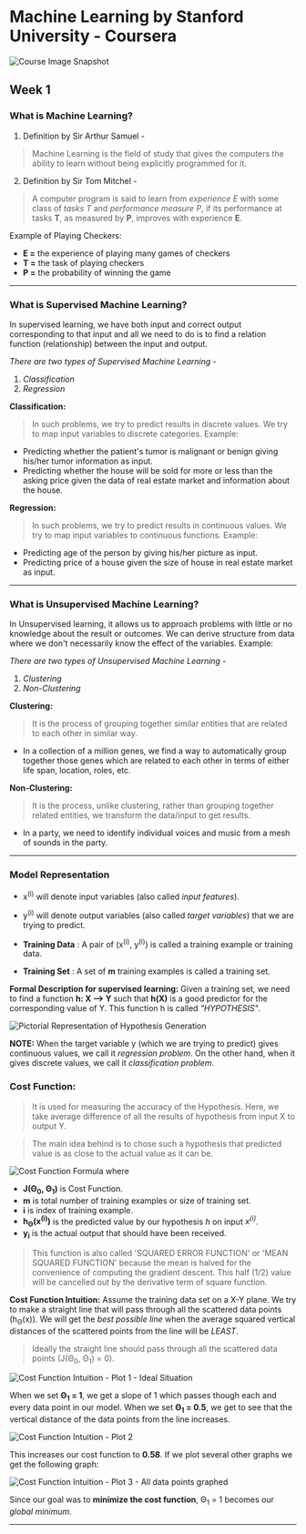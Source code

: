 # Machine Learning by Stanford University - Coursera
![Course Image Snapshot](./images/course_img.png)

## Week 1

### **What is Machine Learning?**
1. Definition by Sir Arthur Samuel -
> Machine Learning is the field of study that gives the computers the ability to learn without being explicitly programmed for it.

2. Definition by Sir Tom Mitchel -
> A computer program is said to learn from *experience E* with some class of *tasks T* and *performance measure P*, if its performance at tasks **T**, as measured by **P**, improves with experience **E**.

Example of Playing Checkers:
- **E =** the experience of playing many games of checkers
- **T =** the task of playing checkers
- **P =** the probability of winning the game

---

### **What is Supervised Machine Learning?**
In supervised learning, we have both input and correct output corresponding to that input and all we need to do is to find a relation function (relationship) between the input and output.

*There are two types of Supervised Machine Learning -*
1. *Classification*
2. *Regression*

**Classification:**
> In such problems, we try to predict results in discrete values. We try to map input variables to discrete categories. Example:

- Predicting whether the patient's tumor is malignant or benign giving his/her tumor information as input.
- Predicting whether the house will be sold for more or less than the asking price given the data of real estate market and information about the house.

**Regression:**
> In such problems, we try to predict results in continuous values. We try to map input variables to continuous functions. Example:

- Predicting age of the person by giving his/her picture as input.
- Predicting price of a house given the size of house in real estate market as input.

---

### **What is Unsupervised Machine Learning?**
In Unsupervised learning, it allows us to approach problems with little or no knowledge about the result or outcomes. We can derive structure from data where we don't necessarily know the effect of the variables. Example:

*There are two types of Unsupervised Machine Learning -*
1. *Clustering*
2. *Non-Clustering*

**Clustering:**
> It is the process of grouping together similar entities that are related to each other in similar way.

- In a collection of a million genes, we find a way to automatically group together those genes which are related to each other in terms of either life span, location, roles, etc.

**Non-Clustering:**
> It is the process, unlike clustering, rather than grouping together related entities, we transform the data/input to get results.

- In a party, we need to identify individual voices and music from a mesh of sounds in the party.

---

### **Model Representation**
- x<sup>(i)</sup> will denote input variables (also called *input features*).
- y<sup>(i)</sup> will denote output variables (also called *target variables*) that we are trying to predict.

- **Training Data**
: A pair of (x<sup>(i)</sup>, y<sup>(i)</sup>) is called a training example or training data.

- **Training Set**
: A set of **m** training examples is called a training set.

**Formal Description for supervised learning:**
Given a training set, we need to find a function **h: X --> Y** such that **h(X)** is a good predictor for the corresponding value of Y. This function h is called *"HYPOTHESIS"*.

![Pictorial Representation of Hypothesis Generation](./images/SS_1.png)

**NOTE:** When the target variable y (which we are trying to predict) gives continuous values, we call it *regression problem*. On the other hand, when it gives discrete values, we call it *classification problem*.

### **Cost Function:**
> It is used for measuring the accuracy of the Hypothesis. Here, we take average difference of all the results of hypothesis from input X to output Y.

> The main idea behind is to chose such a hypothesis that predicted value is as close to the actual value as it can be.

![Cost Function Formula](./images/SS_2.png)
where
- **J(Θ<sub>0</sub>, Θ<sub>1</sub>)** is Cost Function.
- **m** is total number of training examples or size of training set.
- **i** is index of training example.
- **h<sub>Θ</sub>(x<sup>(i)</sup>)** is the predicted value by our hypothesis *h* on input *x<sup>(i)</sup>*.
- **y<sub>i</sub>** is the actual output that should have been received.

> This function is also called 'SQUARED ERROR FUNCTION' or 'MEAN SQUARED FUNCTION' because the mean is halved for the convenience of computing the gradient descent. This half (1/2) value will be cancelled out by the derivative term of square function.

**Cost Function Intuition:**
Assume the training data set on a X-Y plane. We try to make a straight line that will pass through all the scattered data points (h<sub>Θ</sub>(x)). We will get the *best possible line* when the average squared vertical distances of the scattered points from the line will be *LEAST*.

> Ideally the straight line should pass through all the scattered data points (J(Θ<sub>0</sub>, Θ<sub>1</sub>) = 0).

![Cost Function Intuition - Plot 1 - Ideal Situation](./images/SS_3.png)

When we set **Θ<sub>1</sub> = 1**, we get a slope of 1 which passes though each and every data point in our model.
When we set **Θ<sub>1</sub> = 0.5**, we get to see that the vertical distance of the data points from the line increases.

![Cost Function Intuition - Plot 2](./images/SS_4.png)

This increases our cost function to **0.58**. If we plot several other graphs we get the following graph:

![Cost Function Intuition - Plot 3 - All data points graphed](./images/SS_5.png)

Since our goal was to **minimize the cost function**, Θ<sub>1</sub> = 1 becomes our *global minimum*.

---
